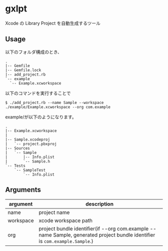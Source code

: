 # gxlpt
Xcode の Library Project を自動生成するツール

## Usage

以下のフォルダ構成のとき、

```
.
|-- Gemfile
|-- Gemfile.lock
|-- add_project.rb
`-- example
  `-- Example.xcworkspace

```

以下のコマンドを実行することで

```
$ ./add_project.rb --name Sample --workspace ./example/Example.xcworkspace --org com.example
```

example/が以下のようになります。

```
.
|-- Example.xcworkspace
|
|-- Sample.xcodeproj
|   `-- project.pbxproj
|-- Sources
|   `-- Sample
|       |-- Info.plist
|       `-- Sample.h
`-- Tests
    `-- SampleTest
        `-- Info.plist
```

## Arguments

|argument | description |
|----|---|
| name | project name |
| workspace | xcode workspace path |
| org | project bundle identifier(if --org com.example --name Sample, generated project bundle identifier is `com.example.Sample`.) |
